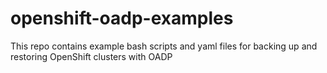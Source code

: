 # openshift-oadp-examples
This repo contains example bash scripts and yaml files for backing up and restoring OpenShift clusters with OADP
